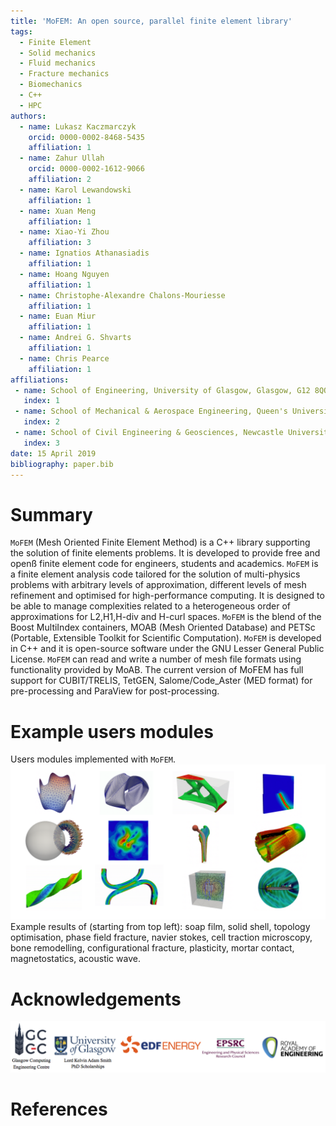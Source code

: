 ```yaml
---
title: 'MoFEM: An open source, parallel finite element library'
tags:
  - Finite Element
  - Solid mechanics
  - Fluid mechanics
  - Fracture mechanics
  - Biomechanics
  - C++
  - HPC
authors:
  - name: Lukasz Kaczmarczyk
    orcid: 0000-0002-8468-5435
    affiliation: 1 
  - name: Zahur Ullah
    orcid: 0000-0002-1612-9066
    affiliation: 2
  - name: Karol Lewandowski
    affiliation: 1 
  - name: Xuan Meng  
    affiliation: 1 
  - name: Xiao-Yi Zhou 
    affiliation: 3 
  - name: Ignatios Athanasiadis  
    affiliation: 1 
  - name: Hoang Nguyen  
    affiliation: 1 
  - name: Christophe-Alexandre Chalons-Mouriesse 
    affiliation: 1 
  - name: Euan Miur
    affiliation: 1 
  - name: Andrei G. Shvarts
    affiliation: 1 
  - name: Chris Pearce  
    affiliation: 1 
affiliations:
 - name: School of Engineering, University of Glasgow, Glasgow, G12 8QQ
   index: 1
 - name: School of Mechanical & Aerospace Engineering, Queen's University, Belfast, BT7 1NN
   index: 2
 - name: School of Civil Engineering & Geosciences, Newcastle University, Newcastle upon Tyne, NE1 7RU
   index: 3
date: 15 April 2019
bibliography: paper.bib
---
```


# Summary

``MoFEM`` (Mesh Oriented Finite Element Method) is a C++ library supporting 
the solution of finite elements problems. It is developed to provide free and
 openß finite element code for engineers, students and academics. ``MoFEM`` 
 is a finite element analysis code tailored for the solution of multi-physics 
 problems with arbitrary levels of approximation, different levels of mesh 
 refinement and optimised for high-performance computing. It is designed to 
 be able to manage complexities related to a heterogeneous order of 
 approximations for L2,H1,H-div and H-curl spaces. ``MoFEM`` is the blend 
 of the Boost MultiIndex containers, MOAB (Mesh Oriented Database)  and 
 PETSc (Portable, Extensible Toolkit for Scientific Computation). 
 ``MoFEM`` is developed in C++ and it is open-source software under the GNU 
 Lesser General Public License. ``MoFEM`` can read and write a number of 
 mesh file formats using functionality provided by MoAB. The current version 
 of MoFEM has full support for CUBIT/TRELIS, TetGEN, Salome/Code_Aster (MED 
 format) for pre-processing and ParaView for post-processing.

# Example users modules

Users modules implemented with ``MoFEM``.
![Example modules.](mofem_modules_examples.png)
Example results of (starting from top left): soap film, solid shell, topology optimisation, phase field fracture, navier stokes, cell traction microscopy, bone remodelling,  configurational fracture, plasticity, mortar contact, magnetostatics, acoustic wave.

# Acknowledgements
![Acknowledgments.](../mofem/doc/figures/Acknowledgments.png)


# References